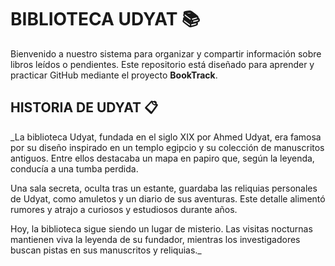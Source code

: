 # BIBLIOTECA UDYAT 📚
Bienvenido a nuestro sistema para organizar y compartir información sobre libros leídos o pendientes. 
Este repositorio está diseñado para aprender y practicar GitHub mediante el proyecto **BookTrack**.

## HISTORIA DE UDYAT 📋
_La biblioteca Udyat, fundada en el siglo XIX por Ahmed Udyat, era famosa por su diseño inspirado en un templo egipcio y su colección de manuscritos antiguos. Entre ellos destacaba un mapa en papiro que, según la leyenda, conducía a una tumba perdida.

Una sala secreta, oculta tras un estante, guardaba las reliquias personales de Udyat, como amuletos y un diario de sus aventuras. Este detalle alimentó rumores y atrajo a curiosos y estudiosos durante años.

Hoy, la biblioteca sigue siendo un lugar de misterio. Las visitas nocturnas mantienen viva la leyenda de su fundador, mientras los investigadores buscan pistas en sus manuscritos y reliquias._
